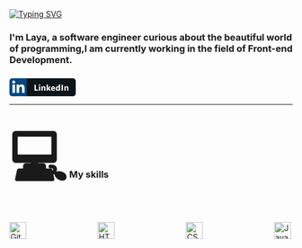 <div>
    <a  href="https://git.io/typing-svg">
        <img  src="https://readme-typing-svg.herokuapp.com?font=Fira+Code&pause=1000&random=false&width=435&lines=Hi+there+welcome+to+my+Githube!" alt="Typing SVG" />
    </a>
    <h3>I'm Laya, a software engineer curious about the beautiful world of programming,I am currently working in the field of Front-end Development. <h3/>
</div>


<svg xmlns="http://www.w3.org/2000/svg" width="118" height="32" viewBox="0 0 118 32" fill="none">
<path d="M113 0H31V32H113C115.761 32 118 29.7614 118 27V5C118 2.23858 115.761 0 113 0Z" fill="#0F1418"/>
<path d="M31 0H5C2.23858 0 0 2.23858 0 5V27C0 29.7614 2.23858 32 5 32H31V0Z" fill="#004880"/>
<path d="M9.92457 26H5.3634V11.3117H9.92457V26ZM7.64153 9.30811C6.18302 9.30811 5 8.10005 5 6.64153C5 5.94095 5.2783 5.26907 5.77369 4.77369C6.26907 4.2783 6.94095 4 7.64153 4C8.34211 4 9.01399 4.2783 9.50938 4.77369C10.0048 5.26907 10.2831 5.94095 10.2831 6.64153C10.2831 8.10005 9.09956 9.30811 7.64153 9.30811ZM26.9956 26H22.4442V18.8498C22.4442 17.1458 22.4099 14.9605 20.0728 14.9605C17.7014 14.9605 17.338 16.8118 17.338 18.7271V26H12.7817V11.3117H17.1563V13.3153H17.2201C17.829 12.1613 19.3165 10.9434 21.5357 10.9434C26.1519 10.9434 27.0005 13.9832 27.0005 17.9315V26H26.9956Z" fill="white"/>
<path d="M50.8427 22H44.5878V11.4971H46.9535V20.0811H50.8427V22ZM53.6521 13.3135C53.2614 13.3135 52.9416 13.1987 52.6926 12.9692C52.4436 12.7349 52.319 12.4492 52.319 12.1123C52.319 11.7656 52.4436 11.4824 52.6926 11.2627C52.9416 11.043 53.2614 10.9331 53.6521 10.9331C54.0476 10.9331 54.3674 11.043 54.6115 11.2627C54.8605 11.4824 54.9851 11.7656 54.9851 12.1123C54.9851 12.4639 54.8605 12.752 54.6115 12.9766C54.3674 13.2012 54.0476 13.3135 53.6521 13.3135ZM54.7946 22H52.4802V14.5H54.7946V22ZM64.1665 22H61.8594V17.8325C61.8594 16.6704 61.4444 16.0894 60.6143 16.0894C60.2139 16.0894 59.8843 16.2432 59.6255 16.5508C59.3667 16.8584 59.2373 17.249 59.2373 17.7227V22H56.9229V14.5H59.2373V15.6865H59.2666C59.8184 14.7734 60.6216 14.3169 61.6763 14.3169C63.3364 14.3169 64.1665 15.3472 64.1665 17.4077V22ZM73.6996 22H70.9237L68.5287 18.2793H68.4994V22H66.1849V10.8965H68.4994V17.9644H68.5287L70.7625 14.5H73.5091L70.8211 18.0229L73.6996 22ZM81.277 18.9092H76.3844C76.4626 19.998 77.1486 20.5425 78.4425 20.5425C79.2677 20.5425 79.9928 20.3472 80.6178 19.9565V21.6265C79.9245 21.9976 79.0236 22.1831 77.9152 22.1831C76.7043 22.1831 75.7643 21.8486 75.0954 21.1797C74.4264 20.5059 74.092 19.5684 74.092 18.3672C74.092 17.1221 74.4533 16.1357 75.1759 15.4082C75.8986 14.6807 76.7873 14.3169 77.842 14.3169C78.9357 14.3169 79.7804 14.6416 80.3761 15.291C80.9767 15.9404 81.277 16.8218 81.277 17.9351V18.9092ZM79.131 17.4883C79.131 16.4141 78.6964 15.877 77.8273 15.877C77.4562 15.877 77.1339 16.0308 76.8605 16.3384C76.592 16.646 76.4284 17.0293 76.3698 17.4883H79.131ZM90.1728 22H87.8584V20.9673H87.8291C87.3017 21.7778 86.5278 22.1831 85.5073 22.1831C84.5698 22.1831 83.8154 21.8535 83.2441 21.1943C82.6728 20.5303 82.3872 19.605 82.3872 18.4185C82.3872 17.1782 82.7021 16.1846 83.332 15.4375C83.9619 14.6904 84.7871 14.3169 85.8076 14.3169C86.7744 14.3169 87.4482 14.6636 87.8291 15.3569H87.8584V10.8965H90.1728V22ZM87.9023 18.3525V17.7886C87.9023 17.3003 87.7607 16.895 87.4775 16.5728C87.1943 16.2505 86.8257 16.0894 86.3716 16.0894C85.8589 16.0894 85.4585 16.292 85.1704 16.6973C84.8823 17.0977 84.7383 17.6494 84.7383 18.3525C84.7383 19.0117 84.8774 19.5195 85.1557 19.876C85.4341 20.2324 85.8198 20.4106 86.313 20.4106C86.7817 20.4106 87.1626 20.2227 87.4556 19.8467C87.7534 19.4707 87.9023 18.9727 87.9023 18.3525ZM95.1575 22H92.7918V11.4971H95.1575V22ZM105.013 22H102.706V17.8325C102.706 16.6704 102.291 16.0894 101.461 16.0894C101.06 16.0894 100.731 16.2432 100.472 16.5508C100.213 16.8584 100.084 17.249 100.084 17.7227V22H97.7692V14.5H100.084V15.6865H100.113C100.665 14.7734 101.468 14.3169 102.523 14.3169C104.183 14.3169 105.013 15.3472 105.013 17.4077V22Z" fill="white"/>
<path d="M113 0H5C2.23858 0 0 2.23858 0 5V27C0 29.7614 2.23858 32 5 32H113C115.761 32 118 29.7614 118 27V5C118 2.23858 115.761 0 113 0Z" fill="url(#paint0_linear)"/>

<br/>
<hr/>


### <span style='font-size:100px;'>&#128187;</span> My skills
 
<div style="display: flex; align-items: center; justify-content: space-between;">
<img align="left" alt="Git" width="30px" src="https://camo.githubusercontent.com/38827655e1ae0e1518d635ad89e8aa46b7f977c795952245c36a2d58064f1803/68747470733a2f2f63646e2e6a7364656c6976722e6e65742f67682f64657669636f6e732f64657669636f6e2f69636f6e732f6769742f6769742d6f726967696e616c2e737667" data-canonical-src="https://cdn.jsdelivr.net/gh/devicons/devicon/icons/git/git-original.svg" style="max-width: 100%;">

<img align="left" alt="HTML" width="30px" src="https://camo.githubusercontent.com/7a982fd7ff2590bd9c4c0c804d36ec84f4b6a54ce4a062e939b1455f619bf975/68747470733a2f2f63646e2e6a7364656c6976722e6e65742f67682f64657669636f6e732f64657669636f6e2f69636f6e732f68746d6c352f68746d6c352d706c61696e2e737667" data-canonical-src="https://cdn.jsdelivr.net/gh/devicons/devicon/icons/html5/html5-plain.svg" style="max-width: 100%;">

<img align="left" alt="CSS" width="30px" src="https://camo.githubusercontent.com/3902a23a4ee524225c3626a76a19391fe4a457e9c70e331e7d51abdfa1d76dbf/68747470733a2f2f63646e2e6a7364656c6976722e6e65742f67682f64657669636f6e732f64657669636f6e2f69636f6e732f637373332f637373332d706c61696e2e737667" data-canonical-src="https://cdn.jsdelivr.net/gh/devicons/devicon/icons/css3/css3-plain.svg" style="max-width: 100%;">

<img align="left" alt="JavaScript" width="30px" src="https://camo.githubusercontent.com/3d0ddeed2c709ed1cbce62a9c624d0f719d5ed695567a2eef03d61a70c7ff336/68747470733a2f2f63646e2e6a7364656c6976722e6e65742f67682f64657669636f6e732f64657669636f6e2f69636f6e732f6a6176617363726970742f6a6176617363726970742d706c61696e2e737667" data-canonical-src="https://cdn.jsdelivr.net/gh/devicons/devicon/icons/javascript/javascript-plain.svg" style="max-width: 100%;">
</div>

